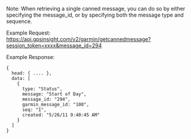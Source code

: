 Note: When retrieving a single canned message, you can do so by either specifying the message_id, or by specifying both the message type and sequence.

Example Request: https://api.gpsinsight.com/v2/garmin/getcannedmessage?session_token=xxxx&message_id=294

Example Response:

    {
      head: { .... },
      data: [
        {
          type: "Status",
          message: "Start of Day",
          message_id: "294",
          garmin_message_id: "100",
          seq: "1",
          created: "5/26/11 9:40:45 AM"
        }
      ]
    }
